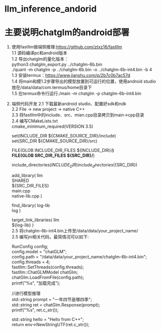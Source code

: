 # llm_inference_andorid


# 主要说明chatglm的android部署

  1. 使用fastllm做端侧推理:https://github.com/ztxz16/fastllm  
    1.1 源码编译pc和android版本  
    1.2 导出chatglm的量化版本：  
        python3 chatglm_export.py ../chatglm-6b.bin  
        ./quant -m chatglm -p ../chatglm-6b.bin -o ../chatglm-6b-int4.bin -b 4  
    1.3 安装termux：https://www.jianshu.com/p/2b7c0b7ac57d  
    1.4 将main和模1.2步骤导出的模型放置到可运行的位置，使用android studio放在/data/data/com.termus/home目录下  
    1.5 在termux命令行运行./main -m chatglm -p chatglm-6b-int4.bin  
  
  2. 端侧代码开发
    2.1 下载最新android studio、配置好sdk和ndk  
    2.2 File -> new project -> native C++  
    2.3 将fastllm中的include、src、mian.cpp目录拷贝到main->cpp目录  
    2.4 编写CMakeLists.txt  
		cmake_minimum_required(VERSION 3.5)  

		set(INCLUDE_DIR ${CMAKE_SOURCE_DIR}/include)  
		set(SRC_DIR ${CMAKE_SOURCE_DIR}/src)  

		FILE(GLOB INCLUDE_DIR_FILES ${INCLUDE_DIR}/**)  
		FILE(GLOB SRC_DIR_FILES ${SRC_DIR}/**)  


		include_directories(${INCLUDE_DIR})  
		include_directories(${SRC_DIR})  


		add_library(
					 llm  
					 SHARED  
					 ${SRC_DIR_FILES}  
					 main.cpp  
					 native-lib.cpp )  

		find_library(
					  log-lib  
					  log )  

		target_link_libraries( 
							   llm    
							   ${log-lib} )  
    2.5 将chatglm-6b-int4.bin上传至/data/data/your_project_name/  
    2.5 编写jni相关代码，最简情况可以如下:  

		RunConfig config;  
		config.model = "chatGLM";  
		config.path = "/data/data/your_project_name/chatglm-6b-int4.bin";  
		config.threads = 4;  
		fastllm::SetThreads(config.threads);  
		fastllm::ChatGLMModel chatGlm;  
		chatGlm.LoadFromFile(config.path);  
		printf("%s", "加载完成");  

		//进行模型推理  
		std::string prompt = "一年四节是哪四季";  
		std::string ret = chatGlm.Response(prompt);  
		printf("%s", ret.c_str());  


		std::string hello = "Hello from C++";  
		return env->NewStringUTF(ret.c_str());  
